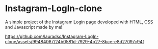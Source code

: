 ﻿# Instagram-LogIn-clone

 <p>A simple project of the Instagram Login page developed with HTML, CSS and Javascript made by me!</p>
 
 https://github.com/lauradsc/Instagram-LogIn-clone/assets/99484087/24b0581d-7929-4b27-8bce-e8d27097c94f

